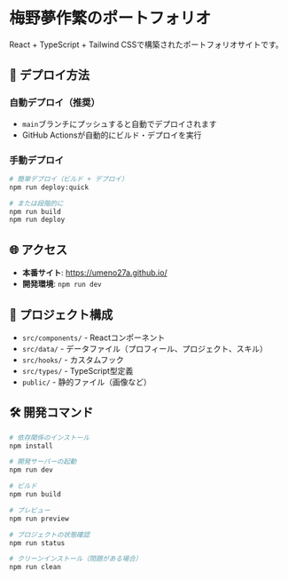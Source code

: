 # 梅野夢作繁のポートフォリオ

React + TypeScript + Tailwind CSSで構築されたポートフォリオサイトです。

## 🚀 デプロイ方法

### 自動デプロイ（推奨）
- `main`ブランチにプッシュすると自動でデプロイされます
- GitHub Actionsが自動的にビルド・デプロイを実行

### 手動デプロイ
```bash
# 簡単デプロイ（ビルド + デプロイ）
npm run deploy:quick

# または段階的に
npm run build
npm run deploy
```

## 🌐 アクセス

- **本番サイト**: https://umeno27a.github.io/
- **開発環境**: `npm run dev`

## 📁 プロジェクト構成

- `src/components/` - Reactコンポーネント
- `src/data/` - データファイル（プロフィール、プロジェクト、スキル）
- `src/hooks/` - カスタムフック
- `src/types/` - TypeScript型定義
- `public/` - 静的ファイル（画像など）

## 🛠️ 開発コマンド

```bash
# 依存関係のインストール
npm install

# 開発サーバーの起動
npm run dev

# ビルド
npm run build

# プレビュー
npm run preview

# プロジェクトの状態確認
npm run status

# クリーンインストール（問題がある場合）
npm run clean
```